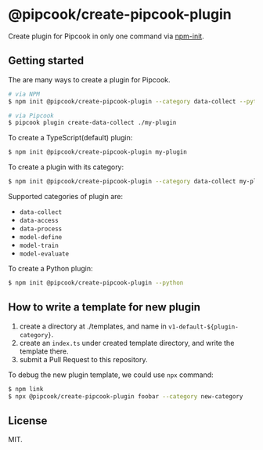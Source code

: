# @pipcook/create-pipcook-plugin

Create plugin for Pipcook in only one command via [npm-init](https://docs.npmjs.com/cli/v6/commands/npm-init).

## Getting started

The are many ways to create a plugin for Pipcook.

```sh
# via NPM
$ npm init @pipcook/create-pipcook-plugin --category data-collect --python my-plugin

# via Pipcook
$ pipcook plugin create-data-collect ./my-plugin
```

To create a TypeScript(default) plugin:

```sh
$ npm init @pipcook/create-pipcook-plugin my-plugin
```

To create a plugin with its category:

```sh
$ npm init @pipcook/create-pipcook-plugin --category data-collect my-plugin
```

Supported categories of plugin are:

- `data-collect`
- `data-access`
- `data-process`
- `model-define`
- `model-train`
- `model-evaluate`

To create a Python plugin:

```sh
$ npm init @pipcook/create-pipcook-plugin --python
```

## How to write a template for new plugin

1. create a directory at ./templates, and name in `v1-default-${plugin-category}`.
2. create an `index.ts` under created template directory, and write the template there.
3. submit a Pull Request to this repository.

To debug the new plugin template, we could use `npx` command:

```sh
$ npm link
$ npx @pipcook/create-pipcook-plugin foobar --category new-category
```

## License

MIT.
